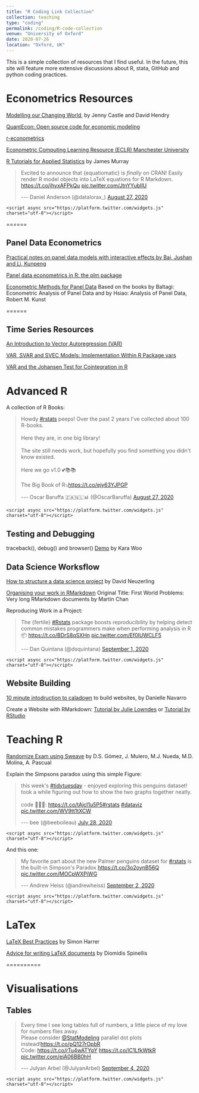 ```yaml
---
title: "R Coding Link Collection"
collection: teaching
type: "coding"
permalink: /coding/R-code-collection
venue: "University of Oxford"
date: 2020-07-26
location: "Oxford, UK"
---
```


This is a simple collection of resources that I find useful. In the future, this site will feature more extensive discussions about R, stata, GitHub and python coding practices.

# Econometrics Resources

[Modelling our Changing World](https://link.springer.com/book/10.1007%2F978-3-030-21432-6), by Jenny Castle and David Hendry

[QuantEcon: Open source code for economic modeling](https://quantecon.org/)

[r-econometrics](https://www.r-econometrics.com/)

[Econometric Computing Learning Resource (ECLR) Manchester University](http://eclr.humanities.manchester.ac.uk/index.php/Main_Page)

[R Tutorials for Applied Statistics](https://murraylax.org/rtutorials/) by James Murray

<blockquote class="twitter-tweet">

<p lang="en" dir="ltr">

Excited to announce that {equatiomatic} is *finally* on CRAN! Easily render R model objects into LaTeX equations for R Markdown. <a href="https://t.co/ihyxAFPkQu">https://t.co/ihyxAFPkQu</a> <a href="https://t.co/JtnYYubIIU">pic.twitter.com/JtnYYubIIU</a>

</p>

--- Daniel Anderson (@datalorax_) <a href="https://twitter.com/datalorax_/status/1299016526142386178?ref_src=twsrc%5Etfw">August 27, 2020</a>

</blockquote>

```{=html}
<script async src="https://platform.twitter.com/widgets.js" charset="utf-8"></script>
```
======

## Panel Data Econometrics

[Practical notes on panel data models with interactive effects by Bai, Jushan and Li, Kunpeng](https://mpra.ub.uni-muenchen.de/81087/1/MPRA_paper_81087.pdf)

[Panel data econometrics in R: the plm package](https://cran.r-project.org/web/packages/plm/vignettes/plmPackage.html)

[Econometric Methods for Panel Data](https://homepage.univie.ac.at/robert.kunst/panpres2.pdf) Based on the books by Baltagi: Econometric Analysis of Panel Data and by Hsiao: Analysis of Panel Data, Robert M. Kunst

======

## Time Series Resources

[An Introduction to Vector Autoregression (VAR)](https://www.r-econometrics.com/timeseries/varintro/)

[VAR, SVAR and SVEC Models: Implementation Within R Package vars](https://cran.r-project.org/web/packages/vars/vignettes/vars.pdf)

[VAR and the Johansen Test for Cointegration in R](https://www.quantstart.com/articles/Johansen-Test-for-Cointegrating-Time-Series-Analysis-in-R/)

# Advanced R

A collection of R Books:

<blockquote class="twitter-tweet">

<p lang="en" dir="ltr">

Howdy <a href="https://twitter.com/hashtag/rstats?src=hash&amp;ref_src=twsrc%5Etfw">\#rstats</a> peeps! Over the past 2 years I've collected about 100 R-books. <br><br>Here they are, in one big library!<br><br>The site still needs work, but hopefully you find something you didn't know existed. <br><br>Here we go v1.0 💕📚📚<br><br>The Big Book of R⤵️<a href="https://t.co/ejy63YJPGP">https://t.co/ejy63YJPGP</a>

</p>

--- Oscar Baruffa 🇿🇦🇳🇱📊 (@OscarBaruffa) <a href="https://twitter.com/OscarBaruffa/status/1299004189977260038?ref_src=twsrc%5Etfw">August 27, 2020</a>

</blockquote>

```{=html}
<script async src="https://platform.twitter.com/widgets.js" charset="utf-8"></script>
```
## Testing and Debugging

traceback(), debug() and browser() [Demo](https://github.com/karawoo/sage-r-debugging-demo) by Kara Woo

## Data Science Worksflow

[How to structure a data science project](https://mdneuzerling.com/post/data-science-workflows/) by David Neuzerling

[Organising your work in RMarkdown](https://www.r-bloggers.com/first-world-problems-very-long-rmarkdown-documents/) Original Title: First World Problems: Very long RMarkdown documents by Martin Chan

Reproducing Work in a Project:

<blockquote class="twitter-tweet">

<p lang="en" dir="ltr">

The {fertile} <a href="https://twitter.com/hashtag/Rstats?src=hash&amp;ref_src=twsrc%5Etfw">\#Rstats</a> package boosts reproducibility by helping detect common mistakes programmers make when performing analysis in R 📦 <a href="https://t.co/BDrS8qSXHn">https://t.co/BDrS8qSXHn</a> <a href="https://t.co/Ef0lUWCLF5">pic.twitter.com/Ef0lUWCLF5</a>

</p>

--- Dan Quintana (@dsquintana) <a href="https://twitter.com/dsquintana/status/1300771201414037504?ref_src=twsrc%5Etfw">September 1, 2020</a>

</blockquote>

```{=html}
<script async src="https://platform.twitter.com/widgets.js" charset="utf-8"></script>
```
## Website Building

[10 minute intodruction to caladown](https://www.youtube.com/watch?time_continue=1&v=HtQhG80MKQE&feature=emb_logo) to build websites, by Danielle Navarro

Create a Website with RMarkdown: [Tutorial by Julie Lowndes](https://jules32.github.io/rmarkdown-website-tutorial/index.html) or [Tutorial by RStudio](https://resources.github.com/whitepapers/github-and-rstudio/)

# Teaching R

[Randomize Exam using Sweave](https://core.ac.uk/reader/16376348) by D.S. Gómez, J. Mulero, M.J. Nueda, M.D. Molina, A. Pascual

Explain the Simpsons paradox using this simple Figure:

<blockquote class="twitter-tweet">

<p lang="en" dir="ltr">

this week's <a href="https://twitter.com/hashtag/tidytuesday?src=hash&amp;ref_src=twsrc%5Etfw">\#tidytuesday</a> - enjoyed exploring this penguins dataset! took a while figuring out how to show the two graphs together neatly. <br><br>code 👩🏻‍💻: <a href="https://t.co/tAjcl1u5P5">https://t.co/tAjcl1u5P5</a><a href="https://twitter.com/hashtag/rstats?src=hash&amp;ref_src=twsrc%5Etfw">\#rstats</a> <a href="https://twitter.com/hashtag/dataviz?src=hash&amp;ref_src=twsrc%5Etfw">\#dataviz</a> <a href="https://t.co/WV9tt1tXCW">pic.twitter.com/WV9tt1tXCW</a>

</p>

--- bee (@beeboileau) <a href="https://twitter.com/beeboileau/status/1288234907739795457?ref_src=twsrc%5Etfw">July 28, 2020</a>

</blockquote>

```{=html}
<script async src="https://platform.twitter.com/widgets.js" charset="utf-8"></script>
```
And this one:

<blockquote class="twitter-tweet">

<p lang="en" dir="ltr">

My favorite part about the new Palmer penguins dataset for <a href="https://twitter.com/hashtag/rstats?src=hash&amp;ref_src=twsrc%5Etfw">\#rstats</a> is the built-in Simpson's Paradox <a href="https://t.co/3o2oynB56Q">https://t.co/3o2oynB56Q</a> <a href="https://t.co/MOCpWXPiWG">pic.twitter.com/MOCpWXPiWG</a>

</p>

--- Andrew Heiss (@andrewheiss) <a href="https://twitter.com/andrewheiss/status/1301166792627421186?ref_src=twsrc%5Etfw">September 2, 2020</a>

</blockquote>

```{=html}
<script async src="https://platform.twitter.com/widgets.js" charset="utf-8"></script>
```
# LaTex

[LaTeX Best Practices](https://github.com/simonharrer/latex-best-practices#special-commands) by Simon Harrer

[Advice for writing LaTeX documents](https://github.com/dspinellis/latex-advice) by Diomidis Spinellis

==========

# Visualisations

## Tables

<blockquote class="twitter-tweet">

<p lang="en" dir="ltr">

Every time I see long tables full of numbers, a little piece of my love for numbers flies away. <br>Please consider <a href="https://twitter.com/StatModeling?ref_src=twsrc%5Etfw">@StatModeling</a> parallel dot plots instead!<a href="https://t.co/pQ127rOpbR">https://t.co/pQ127rOpbR</a><br>Code: <a href="https://t.co/rTu4wATYpY">https://t.co/rTu4wATYpY</a> <a href="https://t.co/lC1LfkWtkR">https://t.co/lC1LfkWtkR</a> <a href="https://t.co/eiA06BB0hH">pic.twitter.com/eiA06BB0hH</a>

</p>

--- Julyan Arbel (@JulyanArbel) <a href="https://twitter.com/JulyanArbel/status/1301816176339832832?ref_src=twsrc%5Etfw">September 4, 2020</a>

</blockquote>

```{=html}
<script async src="https://platform.twitter.com/widgets.js" charset="utf-8"></script>
```
